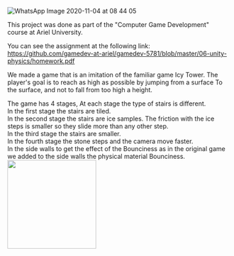 
![WhatsApp Image 2020-11-04 at 08 44 05](https://user-images.githubusercontent.com/57855070/98078036-f4b04180-1e79-11eb-9bde-48b3d32a201f.jpeg)

This project was done as part of the "Computer Game Development" course at Ariel University.

You can see the assignment at the following link: 
https://github.com/gamedev-at-ariel/gamedev-5781/blob/master/06-unity-physics/homework.pdf

We made a game that is an imitation of the familiar game Icy Tower.
The player's goal is to reach as high as possible by jumping from a surface To the surface, and not to fall from too high a height.


The game has 4 stages, At each stage the type of stairs is different. <br />
In the first stage the stairs are tiled. <br />
In the second stage the stairs are ice samples. The friction with the ice steps is smaller so they slide more than any other step. <br />
In the third stage the stairs are smaller. <br />
In the fourth stage the stone steps and the camera move faster. <br />
In the side walls to get the effect of the Bounciness as in the original game we added to the side walls the physical material Bounciness.  <br />
<img align="left" width="200px" src= https://user-images.githubusercontent.com/57855070/100892344-e712c980-34c2-11eb-8adb-33ebcd432f00.png />    <br />








